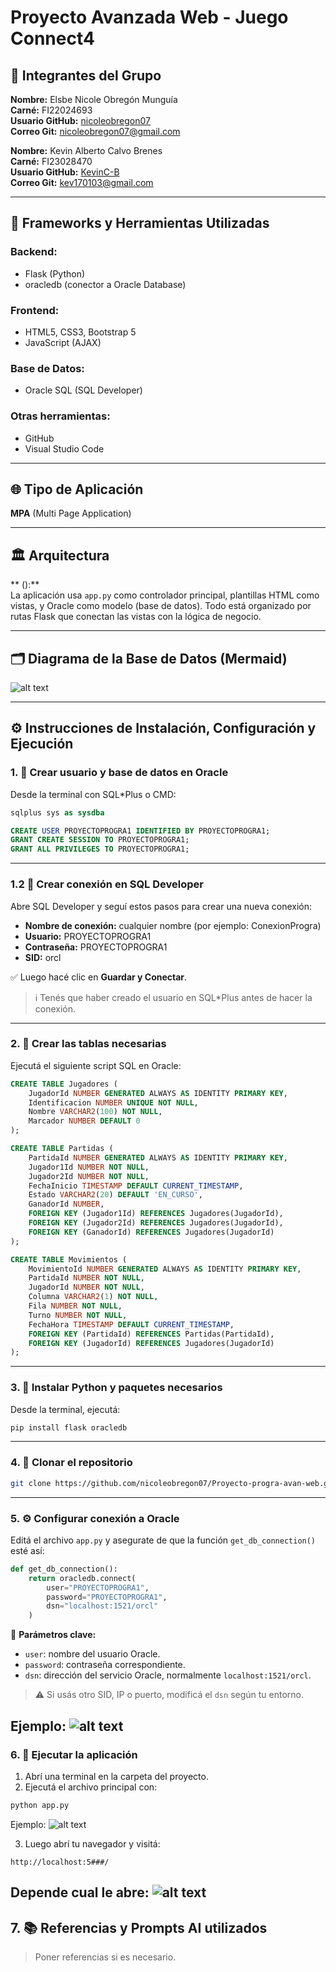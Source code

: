# Proyecto Avanzada Web - Juego Connect4

## 👥 Integrantes del Grupo

**Nombre:** Elsbe Nicole Obregón Munguía  
**Carné:** FI22024693  
**Usuario GitHub:** [nicoleobregon07](https://github.com/nicoleobregon07)  
**Correo Git:** nicoleobregon07@gmail.com

**Nombre:** Kevin Alberto Calvo Brenes  
**Carné:** FI23028470  
**Usuario GitHub:** [KevinC-B](https://github.com/KevinC-B)  
**Correo Git:** kev170103@gmail.com

---

## 🧰 Frameworks y Herramientas Utilizadas

### Backend:
- Flask (Python)
- oracledb (conector a Oracle Database)

### Frontend:
- HTML5, CSS3, Bootstrap 5
- JavaScript (AJAX)

### Base de Datos:
- Oracle SQL (SQL Developer)

### Otras herramientas:
- GitHub
- Visual Studio Code

---

## 🌐 Tipo de Aplicación
**MPA** (Multi Page Application)

---

## 🏛️ Arquitectura

** ():**  
La aplicación usa `app.py` como controlador principal, plantillas HTML como vistas, y Oracle como modelo (base de datos). Todo está organizado por rutas Flask que conectan las vistas con la lógica de negocio.

---

## 🗂️ Diagrama de la Base de Datos (Mermaid)
![alt text](IMG/diagrama.png)

---

## ⚙️ Instrucciones de Instalación, Configuración y Ejecución

### 1. 🧱 Crear usuario y base de datos en Oracle

Desde la terminal con SQL*Plus o CMD:

```sql
sqlplus sys as sysdba

CREATE USER PROYECTOPROGRA1 IDENTIFIED BY PROYECTOPROGRA1;
GRANT CREATE SESSION TO PROYECTOPROGRA1;
GRANT ALL PRIVILEGES TO PROYECTOPROGRA1;
```

---

### 1.2 📄 Crear conexión en SQL Developer

Abre SQL Developer y seguí estos pasos para crear una nueva conexión:

- **Nombre de conexión:** cualquier nombre (por ejemplo: ConexionProgra)
- **Usuario:** PROYECTOPROGRA1
- **Contraseña:** PROYECTOPROGRA1
- **SID:** orcl

✅ Luego hacé clic en **Guardar y Conectar**.

> ℹ️ Tenés que haber creado el usuario en SQL*Plus antes de hacer la conexión.

---

### 2. 🧱 Crear las tablas necesarias

Ejecutá el siguiente script SQL en Oracle:

```sql
CREATE TABLE Jugadores (
    JugadorId NUMBER GENERATED ALWAYS AS IDENTITY PRIMARY KEY,
    Identificacion NUMBER UNIQUE NOT NULL,
    Nombre VARCHAR2(100) NOT NULL,
    Marcador NUMBER DEFAULT 0
);

CREATE TABLE Partidas (
    PartidaId NUMBER GENERATED ALWAYS AS IDENTITY PRIMARY KEY,
    Jugador1Id NUMBER NOT NULL,
    Jugador2Id NUMBER NOT NULL,
    FechaInicio TIMESTAMP DEFAULT CURRENT_TIMESTAMP,
    Estado VARCHAR2(20) DEFAULT 'EN_CURSO',
    GanadorId NUMBER,
    FOREIGN KEY (Jugador1Id) REFERENCES Jugadores(JugadorId),
    FOREIGN KEY (Jugador2Id) REFERENCES Jugadores(JugadorId),
    FOREIGN KEY (GanadorId) REFERENCES Jugadores(JugadorId)
);

CREATE TABLE Movimientos (
    MovimientoId NUMBER GENERATED ALWAYS AS IDENTITY PRIMARY KEY,
    PartidaId NUMBER NOT NULL,
    JugadorId NUMBER NOT NULL,
    Columna VARCHAR2(1) NOT NULL,
    Fila NUMBER NOT NULL,
    Turno NUMBER NOT NULL,
    FechaHora TIMESTAMP DEFAULT CURRENT_TIMESTAMP,
    FOREIGN KEY (PartidaId) REFERENCES Partidas(PartidaId),
    FOREIGN KEY (JugadorId) REFERENCES Jugadores(JugadorId)
);
```

---

### 3. 🐍 Instalar Python y paquetes necesarios

Desde la terminal, ejecutá:

```bash
pip install flask oracledb
```

---

### 4. 📂 Clonar el repositorio

```bash
git clone https://github.com/nicoleobregon07/Proyecto-progra-avan-web.git
```

---

### 5. ⚙️ Configurar conexión a Oracle

Editá el archivo `app.py` y asegurate de que la función `get_db_connection()` esté así:

```python
def get_db_connection():
    return oracledb.connect(
        user="PROYECTOPROGRA1",
        password="PROYECTOPROGRA1",
        dsn="localhost:1521/orcl"
    )
```

📌 **Parámetros clave:**
- `user`: nombre del usuario Oracle.
- `password`: contraseña correspondiente.
- `dsn`: dirección del servicio Oracle, normalmente `localhost:1521/orcl`.

> ⚠️ Si usás otro SID, IP o puerto, modificá el `dsn` según tu entorno.

Ejemplo: ![alt text](IMG/conexion.jpg)
---

### 6. 🚀 Ejecutar la aplicación

1. Abrí una terminal en la carpeta del proyecto.
2. Ejecutá el archivo principal con:

```bash
python app.py
```
Ejemplo: ![alt text](IMG/image-1.png)

3. Luego abrí tu navegador y visitá:

```
http://localhost:5###/
```
Depende cual le abre: ![alt text](IMG/image-2.png)
---

## 7. 📚 Referencias y Prompts AI utilizados

> Poner referencias si es necesario.

